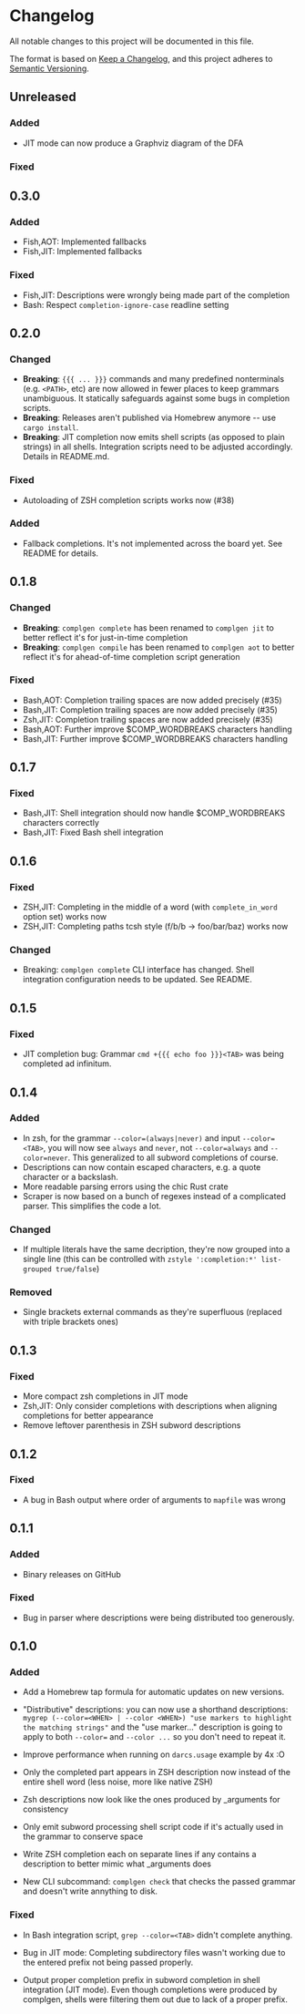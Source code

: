 # Changelog

All notable changes to this project will be documented in this file.

The format is based on [Keep a Changelog](https://keepachangelog.com/en/1.0.0/),
and this project adheres to [Semantic Versioning](https://semver.org/spec/v2.0.0.html).

## Unreleased
### Added

 - JIT mode can now produce a Graphviz diagram of the DFA

### Fixed
## 0.3.0
### Added

 - Fish,AOT: Implemented fallbacks
 - Fish,JIT: Implemented fallbacks

### Fixed

 - Fish,JIT: Descriptions were wrongly being made part of the completion
 - Bash: Respect `completion-ignore-case` readline setting

## 0.2.0
### Changed

 - **Breaking**: `{{{ ... }}}` commands and many predefined nonterminals (e.g. `<PATH>`, etc) are now allowed
   in fewer places to keep grammars unambiguous.  It statically safeguards against some bugs in completion
   scripts.
 - **Breaking**: Releases aren't published via Homebrew anymore -- use `cargo install`.
 - **Breaking**: JIT completion now emits shell scripts (as opposed to plain strings) in all shells.  Integration scripts need to be adjusted accordingly.  Details in README.md.

### Fixed

 - Autoloading of ZSH completion scripts works now (#38)

### Added

 - Fallback completions.  It's not implemented across the board yet.  See README for details.

## 0.1.8
### Changed

 - **Breaking**: `complgen complete` has been renamed to `complgen jit` to better reflect it's for just-in-time completion
 - **Breaking**: `complgen compile` has been renamed to `complgen aot` to better reflect it's for ahead-of-time completion script generation

### Fixed

 - Bash,AOT: Completion trailing spaces are now added precisely (#35)
 - Bash,JIT: Completion trailing spaces are now added precisely (#35)
 - Zsh,JIT: Completion trailing spaces are now added precisely (#35)
 - Bash,AOT: Further improve $COMP_WORDBREAKS characters handling
 - Bash,JIT: Further improve $COMP_WORDBREAKS characters handling

## 0.1.7
### Fixed

 - Bash,JIT: Shell integration should now handle $COMP_WORDBREAKS characters correctly
 - Bash,JIT: Fixed Bash shell integration

## 0.1.6
### Fixed

- ZSH,JIT: Completing in the middle of a word (with `complete_in_word` option set) works now
- ZSH,JIT: Completing paths tcsh style (f/b/b<TAB> -> foo/bar/baz) works now

### Changed

 - Breaking: `complgen complete` CLI interface has changed. Shell integration configuration needs to be updated.  See README.

## 0.1.5

### Fixed

- JIT completion bug: Grammar `cmd +{{{ echo foo }}}<TAB>` was being completed ad infinitum.

## 0.1.4

### Added

- In zsh, for the grammar `--color=(always|never)` and input `--color=<TAB>`, you will now see `always` and
  `never`, not `--color=always` and `--color=never`.   This generalized to all subword completions of course.
- Descriptions can now contain escaped characters, e.g. a quote character or a backslash.
- More readable parsing errors using the chic Rust crate
- Scraper is now based on a bunch of regexes instead of a complicated parser.  This simplifies the code a lot.

### Changed

- If multiple literals have the same decription, they're now grouped into a single line (this can be
  controlled with `zstyle ':completion:*' list-grouped true/false`)

### Removed

- Single brackets external commands as they're superfluous (replaced with triple brackets ones)

## 0.1.3
### Fixed

- More compact zsh completions in JIT mode
- Zsh,JIT: Only consider completions with descriptions when aligning completions for better appearance
- Remove leftover parenthesis in ZSH subword descriptions

## 0.1.2
### Fixed

- A bug in Bash output where order of arguments to `mapfile` was wrong

## 0.1.1
### Added

- Binary releases on GitHub

### Fixed

- Bug in parser where descriptions were being distributed too generously.

## 0.1.0
### Added

- Add a Homebrew tap formula for automatic updates on new versions.

- "Distributive" descriptions: you can now use a shorthand descriptions:
  `mygrep (--color=<WHEN> | --color <WHEN>) "use markers to highlight the matching strings"`
  and the "use marker..." description is going to apply to both `--color=` and `--color ...` so you don't need to repeat it.

- Improve performance when running on `darcs.usage` example by 4x :O
- Only the completed part appears in ZSH description now instead of the entire shell word (less noise, more like native ZSH)
- Zsh descriptions now look like the ones produced by _arguments for consistency
- Only emit subword processing shell script code if it's actually used in the grammar to conserve space
- Write ZSH completion each on separate lines if any contains a description to better mimic what _arguments does
- New CLI subcommand: `complgen check` that checks the passed grammar and doesn't write annything to disk.

### Fixed

- In Bash integration script, `grep --color=<TAB>` didn't complete anything.

- Bug in JIT mode: Completing subdirectory files wasn't working due to the entered prefix not being passed
  properly.

- Output proper completion prefix in subword completion in shell integration (JIT mode).  Even though
  completions were produced by complgen, shells were filtering them out due to lack of a proper prefix.
